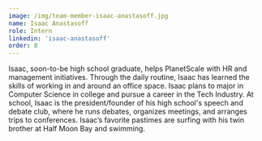 ```yaml
---
image: /img/team-member-isaac-anastasoff.jpg
name: Isaac Anastasoff
role: Intern
linkedin: 'isaac-anastasoff'
order: 8
---
```


Isaac, soon-to-be high school graduate, helps PlanetScale with HR and management initiatives. Through the daily routine, Isaac has learned the skills of working in and around an office space. Isaac plans to major in Computer Science in college and pursue a career in the Tech Industry. At school, Isaac is the president/founder of his high school's speech and debate club, where he runs debates, organizes meetings, and arranges trips to conferences. Isaac’s favorite pastimes are surfing with his twin brother at Half Moon Bay and swimming. 
